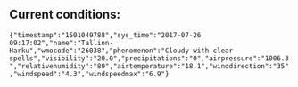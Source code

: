 ## Current conditions: 
 ``` {"timestamp":"1501049788","sys_time":"2017-07-26 09:17:02","name":"Tallinn-Harku","wmocode":"26038","phenomenon":"Cloudy with clear spells","visibility":"20.0","precipitations":"0","airpressure":"1006.3","relativehumidity":"80","airtemperature":"18.1","winddirection":"35","windspeed":"4.3","windspeedmax":"6.9"} ```
